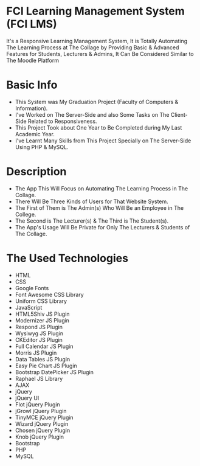 # FCI Learning Management System (FCI LMS)
It's a Responsive Learning Management System, It is Totally Automating The Learning Process at The Collage by Providing Basic & Advanced Features for Students, Lecturers & Admins, It Can Be Considered Similar to The Moodle Platform

# Basic Info
* This System was My Graduation Project (Faculty of Computers & Information).
* I've Worked on The Server-Side and also Some Tasks on The Client-Side Related to Responsiveness.
* This Project Took about One Year to Be Completed during My Last Academic Year.
* I've Learnt Many Skills from This Project Specially on The Server-Side Using PHP & MySQL.

# Description
* The App This Will Focus on Automating The Learning Process in The Collage.
* There Will Be Three Kinds of Users for That Website System.
* The First of Them is The Admin(s) Who Will Be an Employee in The College.
* The Second is The Lecturer(s) & The Third is The Student(s).
* The App's Usage Will Be Private for Only The Lecturers & Students of The Collage.

# The Used Technologies
* HTML
* CSS
* Google Fonts
* Font Awesome CSS Library
* Uniform CSS Library
* JavaScript
* HTML5Shiv JS Plugin
* Modernizer JS Plugin
* Respond JS Plugin
* Wysiwyg JS Plugin
* CKEditor JS Plugin
* Full Calendar JS Plugin
* Morris JS Plugin
* Data Tables JS Plugin
* Easy Pie Chart JS Plugin
* Bootstrap DatePicker JS Plugin
* Raphael JS Library
* AJAX
* jQuery
* jQuery UI
* Flot jQuery Plugin
* jGrowl jQuery Plugin
* TinyMCE jQuery Plugin
* Wizard jQuery Plugin
* Chosen jQuery Plugin
* Knob jQuery Plugin
* Bootstrap
* PHP
* MySQL
